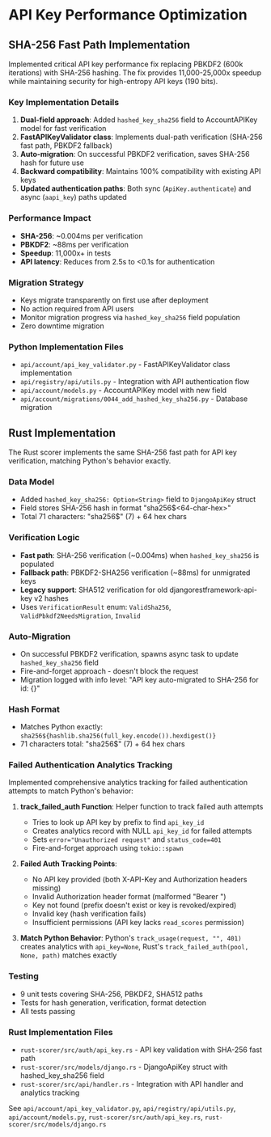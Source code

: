 # API Key Performance Optimization

## SHA-256 Fast Path Implementation

Implemented critical API key performance fix replacing PBKDF2 (600k iterations) with SHA-256 hashing. The fix provides 11,000-25,000x speedup while maintaining security for high-entropy API keys (190 bits).

### Key Implementation Details

1. **Dual-field approach**: Added `hashed_key_sha256` field to AccountAPIKey model for fast verification
2. **FastAPIKeyValidator class**: Implements dual-path verification (SHA-256 fast path, PBKDF2 fallback)
3. **Auto-migration**: On successful PBKDF2 verification, saves SHA-256 hash for future use
4. **Backward compatibility**: Maintains 100% compatibility with existing API keys
5. **Updated authentication paths**: Both sync (`ApiKey.authenticate`) and async (`aapi_key`) paths updated

### Performance Impact

- **SHA-256**: ~0.004ms per verification
- **PBKDF2**: ~88ms per verification
- **Speedup**: 11,000x+ in tests
- **API latency**: Reduces from 2.5s to <0.1s for authentication

### Migration Strategy

- Keys migrate transparently on first use after deployment
- No action required from API users
- Monitor migration progress via `hashed_key_sha256` field population
- Zero downtime migration

### Python Implementation Files

- `api/account/api_key_validator.py` - FastAPIKeyValidator class implementation
- `api/registry/api/utils.py` - Integration with API authentication flow
- `api/account/models.py` - AccountAPIKey model with new field
- `api/account/migrations/0044_add_hashed_key_sha256.py` - Database migration

## Rust Implementation

The Rust scorer implements the same SHA-256 fast path for API key verification, matching Python's behavior exactly.

### Data Model

- Added `hashed_key_sha256: Option<String>` field to `DjangoApiKey` struct
- Field stores SHA-256 hash in format "sha256$<64-char-hex>"
- Total 71 characters: "sha256$" (7) + 64 hex chars

### Verification Logic

- **Fast path**: SHA-256 verification (~0.004ms) when `hashed_key_sha256` is populated
- **Fallback path**: PBKDF2-SHA256 verification (~88ms) for unmigrated keys
- **Legacy support**: SHA512 verification for old djangorestframework-api-key v2 hashes
- Uses `VerificationResult` enum: `ValidSha256`, `ValidPbkdf2NeedsMigration`, `Invalid`

### Auto-Migration

- On successful PBKDF2 verification, spawns async task to update `hashed_key_sha256` field
- Fire-and-forget approach - doesn't block the request
- Migration logged with info level: "API key auto-migrated to SHA-256 for id: {}"

### Hash Format

- Matches Python exactly: `sha256${hashlib.sha256(full_key.encode()).hexdigest()}`
- 71 characters total: "sha256$" (7) + 64 hex chars

### Failed Authentication Analytics Tracking

Implemented comprehensive analytics tracking for failed authentication attempts to match Python's behavior:

1. **track_failed_auth Function**: Helper function to track failed auth attempts
   - Tries to look up API key by prefix to find `api_key_id`
   - Creates analytics record with NULL `api_key_id` for failed attempts
   - Sets `error="Unauthorized request"` and `status_code=401`
   - Fire-and-forget approach using `tokio::spawn`

2. **Failed Auth Tracking Points**:
   - No API key provided (both X-API-Key and Authorization headers missing)
   - Invalid Authorization header format (malformed "Bearer <key>")
   - Key not found (prefix doesn't exist or key is revoked/expired)
   - Invalid key (hash verification fails)
   - Insufficient permissions (API key lacks `read_scores` permission)

3. **Match Python Behavior**: Python's `track_usage(request, "", 401)` creates analytics with `api_key=None`, Rust's `track_failed_auth(pool, None, path)` matches exactly

### Testing

- 9 unit tests covering SHA-256, PBKDF2, SHA512 paths
- Tests for hash generation, verification, format detection
- All tests passing

### Rust Implementation Files

- `rust-scorer/src/auth/api_key.rs` - API key validation with SHA-256 fast path
- `rust-scorer/src/models/django.rs` - DjangoApiKey struct with hashed_key_sha256 field
- `rust-scorer/src/api/handler.rs` - Integration with API handler and analytics tracking

See `api/account/api_key_validator.py`, `api/registry/api/utils.py`, `api/account/models.py`, `rust-scorer/src/auth/api_key.rs`, `rust-scorer/src/models/django.rs`